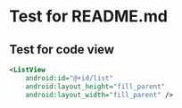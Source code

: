 Test for README.md
===
Test for code view
---
```xml
<ListView
    android:id="@+id/list"
    android:layout_height="fill_parent"
    android:layout_width="fill_parent" />
```
